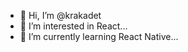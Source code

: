- 👋 Hi, I’m @krakadet
- 👀 I’m interested in React...
- 🌱 I’m currently learning React Native...

<!---
krakadet/krakadet is a ✨ special ✨ repository because its `README.md` (this file) appears on your GitHub profile.
You can click the Preview link to take a look at your changes.
--->
